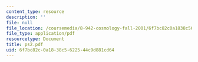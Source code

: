 ```yaml
---
content_type: resource
description: ''
file: null
file_location: /coursemedia/8-942-cosmology-fall-2001/6f7bc82c0a1838c5622544c9d881cd64_ps2.pdf
file_type: application/pdf
resourcetype: Document
title: ps2.pdf
uid: 6f7bc82c-0a18-38c5-6225-44c9d881cd64
---
```

